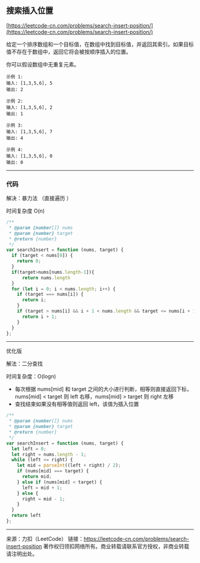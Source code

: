 ## 搜索插入位置

[https://leetcode-cn.com/problems/search-insert-position/](https://leetcode-cn.com/problems/search-insert-position/)


给定一个排序数组和一个目标值，在数组中找到目标值，并返回其索引。如果目标值不存在于数组中，返回它将会被按顺序插入的位置。

你可以假设数组中无重复元素。

```
示例 1:
输入: [1,3,5,6], 5
输出: 2

示例 2:
输入: [1,3,5,6], 2
输出: 1

示例 3:
输入: [1,3,5,6], 7
输出: 4

示例 4:
输入: [1,3,5,6], 0
输出: 0
```


-----



### 代码

解决：暴力法 （直接遍历 ）

时间复杂度 O(n)

```js
/**
 * @param {number[]} nums
 * @param {number} target
 * @return {number}
 */
var searchInsert = function (nums, target) {
  if (target < nums[0]) {
    return 0;
  }
  if(target>nums[nums.length-1]){
      return nums.length
  }
  for (let i = 0; i < nums.length; i++) {
    if (target === nums[i]) {
      return i;
    }
    if (target > nums[i] && i + 1 < nums.length && target <= nums[i + 1]) {
      return i + 1;
    }
  }
};
```

-----

优化版

解法：二分查找

时间复杂度：O(logn) 

* 每次根据 nums[mid] 和 target 之间的大小进行判断，相等则直接返回下标，nums[mid] < target 则 left 右移，nums[mid] > target 则 right 左移
* 查找结束如果没有相等值则返回 left，该值为插入位置


```js
/**
 * @param {number[]} nums
 * @param {number} target
 * @return {number}
 */
var searchInsert = function (nums, target) {
  let left = 0;
  let right = nums.length - 1;
  while (left <= right) {
    let mid = parseInt((left + right) / 2);
    if (nums[mid] === target) {
      return mid;
    } else if (nums[mid] < target) {
      left = mid + 1;
    } else {
      right = mid - 1;
    }
  }
  return left 
};
```



-----

来源：力扣（LeetCode）
链接：https://leetcode-cn.com/problems/search-insert-position
著作权归领扣网络所有。商业转载请联系官方授权，非商业转载请注明出处。